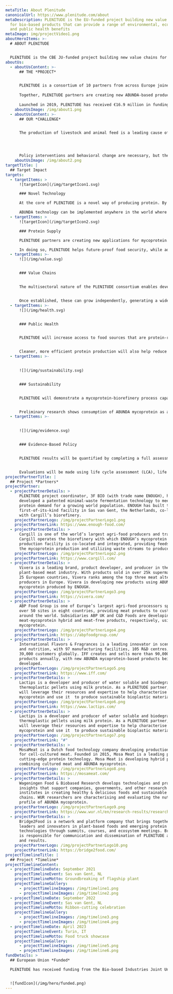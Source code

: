 ```yaml
---
metaTitle: About Plenitude
canonicalUrl: https://www.plenitude.com/about
metaDescription: PLENITUDE is the EU-funded project building new value chains
  for bio-based products that can provide a range of environmental, economic,
  and public health benefits
metaImage: img/projectVideo1.png
aboutHeroItems: >-
  # ABOUT PLENITUDE


  PLENITUDE is the CBE JU-funded project building new value chains for bio-based products that can provide a range of environmental, economic, and public health benefits
aboutUs:
  - aboutUsContent: >-
      ## THE *PROJECT*


      PLENITUDE is a consortium of 10 partners from across Europe joined by a common goal: to build new bio-based value chains that address some of the world’s most urgent sustainability challenges. The key is ABUNDA mycoprotein—a protein-rich ingredient from the Kingdom of Fungi with impressive nutritional and functional properties.
        
      Together, PLENITUDE partners are creating new ABUNDA-based products and researching their applications as sustainable and scalable alternatives to more resource-intensive livestock products.
        
      Launched in 2019, PLENITUDE has received €16.9 million in funding from the Circular Bio-based Europe Joint Undertaking [(CBE JU)](https://www.cbe.europa.eu/). Consortium partners include leaders in agri-food production and processing, biotechnology, product development, academia, life cycle assessment, and strategic communications.
    aboutUsImage: /img/about1.png
  - aboutUsContent: >-
      ## OUR *CHALLENGE*


      The production of livestock and animal feed is a leading cause of greenhouse gas emissions, deforestation, and biodiversity loss, occupying nearly 80% of the world’s agricultural land<small><svg width="10" height="10" viewBox="0 0 10 10" fill="none" xmlns="http://www.w3.org/2000/svg"><g clip-path="url(#clip0_42_23)"><path d="M23.25 1.5V8.25C23.25 8.66456 22.9146 9 22.5 9C22.0854 9 21.75 8.66456 21.75 8.25V3.3105L11.0302 14.0303C10.8838 14.1767 10.6918 14.25 10.5 14.25C10.3082 14.25 10.1162 14.1767 9.96975 14.0303C9.67669 13.7372 9.67669 13.2626 9.96975 12.9697L20.6895 2.25H15.75C15.3354 2.25 15 1.91456 15 1.5C15 1.08544 15.3354 0.75 15.75 0.75H22.5C22.9146 0.75 23.25 1.08544 23.25 1.5ZM20.25 21V12C20.25 11.5854 19.9146 11.25 19.5 11.25C19.0854 11.25 18.75 11.5854 18.75 12V21C18.75 21.4138 18.4138 21.75 18 21.75H3C2.58619 21.75 2.25 21.4138 2.25 21V6C2.25 5.58619 2.58619 5.25 3 5.25H12C12.4146 5.25 12.75 4.91456 12.75 4.5C12.75 4.08544 12.4146 3.75 12 3.75H3C1.75931 3.75 0.75 4.75931 0.75 6V21C0.75 22.2407 1.75931 23.25 3 23.25H18C19.2407 23.25 20.25 22.2407 20.25 21Z" fill="" class="fill-primary "></path></g><defs><clipPath id="clip0_42_23"><rect width="10" height="10" fill="white"></rect></clipPath></defs></svg></small>. Current levels of production and consumption cannot be sustained without severe consequences for the planet and future generations. However, demand for animal protein is still projected to increase significantly as the global population grows.




      Policy interventions and behavioral change are necessary, but they can be slow and are often constrained by political and cultural barriers. A new approach is needed to support evidence-based policies and healthier dietary patterns.
    aboutUsImage: /img/about2.png
targetTitle: |
  ## Target Impact
targets:
  - targetItems: >
      ![targetIcon](/img/targetIcon1.svg)

      ### Novel Technology

      At the core of PLENITUDE is a novel way of producing protein. By integrating an aerobic fermentation plant with a conventional first-generation biorefinery, ABUNDA improves the sustainability of mycoprotein production through a circular, minimal-waste model where the main effluent stream undergoes a second fermentation to produce ethanol. 

      ABUNDA technology can be implemented anywhere in the world where there is demand for more sustainable protein and bio-based products.
  - targetItems: >
      ![targetIcon](/img/targetIcon2.svg)

      ### Protein Supply

      PLENITUDE partners are creating new applications for mycoprotein. By serving as appealing substitutes for animal-based products, these will increase the availability of sustainable and nutritious protein-rich foods and ingredients to meet rising consumer demands. 

      In doing so, PLENITUDE helps future-proof food security, while addressing sustainability and public health dilemmas associated with animal protein production.
  - targetItems: >-
      ![](/img/value.svg)


      ### Value Chains


      The multisectoral nature of the PLENITUDE consortium enables development of full value chains for ABUNDA mycoprotein products. From raw agricultural inputs to processing, production, and packaging, PLENITUDE aims to build supply chains for at least two new consumer products. 


      Once established, these can grow independently, generating a wide range of economic benefits, including safeguarding and creating employment opportunities in both urban and rural areas.
  - targetItems: >-
      ![](/img/health.svg)


      ### Public Health


      PLENITUDE will increase access to food sources that are protein-rich, high in fibre, cholesterol-free, and which can easily serve as substitutes for animal-based products. By making such foods more available and affordable, PLENITUDE can help address the prevalence of common lifestyle diseases. 


      Cleaner, more efficient protein production will also help reduce pandemic risk and antimicrobial resistance threats coming from the production of livestock and animal products.
  - targetItems: >-
      

      ![](/img/sustainability.svg)


      ### Sustainability


      PLENITUDE will demonstrate a mycoprotein-biorefinery process capable of offsetting more than 11 million tonnes of CO2 and reducing water consumption by 13.8 billion cubic metres per year compared to beef farming. This will also reduce pressure on land, water resources, and biodiversity.  


      Preliminary research shows consumption of ABUNDA mycoprotein as a kg-per-kg replacement for meat (average consumption levels) equates to a reduction of more than 90% in both carbon emissions and land use.
  - targetItems: >-
      

      ![](/img/evidence.svg)


      ### Evidence-Based Policy


      PLENITUDE results will be quantified by completing a full assessment of the environmental, economic, and social impacts of the project’s value chains. These findings will be used to improve project processes and outcomes, while supporting evidence-based policies and investments. 


      Evaluations will be made using life cycle assessment (LCA), life cycle costing (LCC), and social LCA (SLCA) methodologies based on the latest available standards.
projectPartnerTitle: |
  ## Project *Partners*
projectPartner:
  - projectPartnerDetails: >
      PLENITUDE project coordinator, 3F BIO (with trade name ENOUGH), has
      developed a patented minimal-waste fermentation technology to meet the
      protein demand for a growing world population. ENOUGH has built the
      first-of-its-kind facility in Sas van Gent, the Netherlands, co-located
      with Cargill’s biorefinery.
    projectPartnerLogo: /img/projectPartnerLogo1.png
    projectPartnerLink: https://www.enough-food.com/
  - projectPartnerDetails: >
      Cargill is one of the world’s largest agri-food producers and traders.
      Cargill operates the biorefinery with which ENOUGH’s mycoprotein
      production facility is co-located and integrated, providing feedstock for
      the mycoprotein production and utilizing waste streams to produce biofuel.
    projectPartnerLogo: /img/projectPartnerLogo2.png
    projectPartnerLink: https://www.cargill.com/
  - projectPartnerDetails: >
      Vivera is a leading brand, product developer, and producer in the
      plant-based meat industry. With products sold in over 25k supermarkets in
      25 European countries, Vivera ranks among the top three meat alternative
      producers in Europe. Vivera is developing new products using ABUNDA
      mycoprotein produced by ENOUGH.
    projectPartnerLogo: /img/projectPartnerLogo3.png
    projectPartnerLink: https://vivera.com/
  - projectPartnerDetails: >
      ABP Food Group is one of Europe’s largest agri-food processors spanning
      over 50 sites in eight countries, providing meat products to customers
      around the world. Subsidiaries ABP UK and C&D Foods are developing
      meat-mycoprotein hybrid and meat-free products, respectively, using ABUNDA
      mycoprotein.
    projectPartnerLogo: /img/projectPartnerLogo4.png
    projectPartnerLink: https://abpfoodgroup.com/
  - projectPartnerDetails: >
      International Flavors & Fragrances is a leading innovator in scent, taste,
      and nutrition, with 97 manufacturing facilities, 105 R&D centres, and
      39,000 customers globally. IFF creates and sells more than 90,000 unique
      products annually, with new ABUNDA mycoprotein-based products being
      developed.
    projectPartnerLogo: /img/projectPartnerLogo5.png
    projectPartnerLink: https://www.iff.com/
  - projectPartnerDetails: >
      Lactips is a developer and producer of water soluble and biodegradable
      thermoplastic pellets using milk protein. As a PLENITUDE partner, Lactips
      will leverage their resources and expertise to help characterise ABUNDA
      mycoprotein and use it  to produce sustainable bioplastic materials.
    projectPartnerLogo: /img/projectPartnerLogo6.png
    projectPartnerLink: https://www.lactips.com/
  - projectPartnerDetails: >
      Lactips is a developer and producer of water soluble and biodegradable
      thermoplastic pellets using milk protein. As a PLENITUDE partner, Lactips
      will leverage their resources and expertise to help characterise ABUNDA
      mycoprotein and use it  to produce sustainable bioplastic materials.
    projectPartnerLogo: /img/projectPartnerLogo7.png
    projectPartnerLink: "#"
  - projectPartnerDetails: >
      MosaMeat is a Dutch food technology company developing production methods
      for cell-cultured meat. Founded in 2015, Mosa Meat is a leading pioneer in
      cutting-edge protein technology. Mosa Meat is developing hybrid products
      combining cultured meat and ABUNDA mycoprotein.
    projectPartnerLogo: /img/projectPartnerLogo8.png
    projectPartnerLink: https://mosameat.com/
  - projectPartnerDetails: >
      Wageningen Food & Biobased Research develops technologies and provides
      insights that support companies, governments, and other research
      institutes in creating healthy & delicious foods and sustainable food
      chains. WUR researchers are characterising and evaluating the nutritional
      profile of ABUNDA mycoprotein.
    projectPartnerLogo: /img/projectPartnerLogo9.png
    projectPartnerLink: https://www.wur.nl/en/research-results/research-institutes/food-biobased-research.htm
  - projectPartnerDetails: >
      Bridge2Food is a network and platform company that brings together global
      leaders and innovators in plant-based foods and emerging protein
      technologies through summits, courses, and ecosystem meetings. Bridge2Food
      is responsible for communication and dissemination of PLENITUDE activities
      and results.
    projectPartnerLogo: /img/projectPartnerLogo10.png
    projectPartnerLink: https://bridge2food.com/
projectTimelineTitle: |
  ## Project *Timeline*
projectTimelineContent:
  - projectTimelineDate: September 2021
    projectTimelineEvent: Sas van Gent, NL
    projectTimelineMotto: Groundbreaking of flagship plant
    projectTimelineGallery:
      - projectTimelineImages: /img/timeline1.png
      - projectTimelineImages: /img/timeline2.png
  - projectTimelineDate: September 2022
    projectTimelineEvent: Sas van Gent, NL
    projectTimelineMotto: Ribbon-cutting celebration
    projectTimelineGallery:
      - projectTimelineImages: /img/timeline3.png
      - projectTimelineImages: /img/timeline4.png
  - projectTimelineDate: April 2023
    projectTimelineEvent: Turin, IT
    projectTimelineMotto: Food truck showcase
    projectTimelineGallery:
      - projectTimelineImages: /img/timeline5.png
      - projectTimelineImages: /img/timeline6.png
fundDetails: >
  ## European Union *Funded*

  PLENITUDE has received funding from the Bio-based Industries Joint Undertaking (JU) under the European Union’s Horizon 2020 research and innovation programme under [grant agreement No. 838104](https://www.cbe.europa.eu/projects/plenitude). The JU receives support from the European Union’s Horizon 2020 research and innovation programme and the Bio-based Industries Consortium.


  ![fundIcon](/img/hero/funded.png)
---
```

